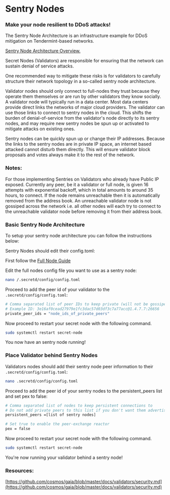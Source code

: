 # Sentry Nodes

### Make your node resilient to DDoS attacks!

The Sentry Node Architecture is an infrastructure example for DDoS mitigation on Tendermint-based networks.

[Sentry Node Architecture Overview.](https://forum.cosmos.network/t/sentry-node-architecture-overview/454)

Secret Nodes (Validators) are responsible for ensuring that the network can sustain denial of service attacks.

One recommended way to mitigate these risks is for validators to carefully structure their network topology in a so-called sentry node architecture.

Validator nodes should only connect to full-nodes they trust because they operate them themselves or are run by other validators they know socially. A validator node will typically run in a data center. Most data centers provide direct links the networks of major cloud providers. The validator can use those links to connect to sentry nodes in the cloud. This shifts the burden of denial-of-service from the validator's node directly to its sentry nodes, and may require new sentry nodes be spun up or activated to mitigate attacks on existing ones.

Sentry nodes can be quickly spun up or change their IP addresses. Because the links to the sentry nodes are in private IP space, an internet based attacked cannot disturb them directly. This will ensure validator block proposals and votes always make it to the rest of the network.

### Notes:

For those implementing Sentries on Validators who already have Public IP exposed. Currently any peer, be it a validator or full node, is given 16 attempts with exponential backoff, which in total amounts to around 35 hours, to connect. If the node remains unreachable then it is automatically removed from the address book.
An unreachable validator node is not gossiped across the network i.e. all other nodes will each try to connect to the unreachable validator node before removing it from their address book.

### Basic Sentry Node Architecture

To setup your sentry node architecture you can follow the instructions below:

Sentry Nodes should edit their config.toml:

First follow the [Full Node Guide](run-full-node-mainnet.md)

Edit the full nodes config file you want to use as a sentry node:

```bash
nano /.secretd/config/config.toml
```

Proceed to add the peer id of your validator to the `.secretd/config/config.toml`:

```bash
# Comma separated list of peer IDs to keep private (will not be gossiped to other peers)
# Example ID: 3e16af0cead27979e1fc3dac57d03df3c7a77acc@1.4.7.7:26656
private_peer_ids = "node_ids_of_private_peers"
```

Now proceed to restart your secret node with the following command.

```bash
sudo systemctl restart secret-node
```

You now have an sentry node running!

### Place Validator behind Sentry Nodes
Validators nodes should add their sentry node peer information to their `.secretd/config/config.toml`:

```bash
nano .secretd/config/config.toml
```

Proceed to add the peer id of your sentry nodes to the persistent_peers list and set pex to false:

```bash
# Comma separated list of nodes to keep persistent connections to
# Do not add private peers to this list if you don't want them advertised
persistent_peers =[list of sentry nodes]

# Set true to enable the peer-exchange reactor
pex = false
```

Now proceed to restart your secret node with the following command.

```bash
sudo systemctl restart secret-node
```

You're now running your validator behind a sentry node!

### Resources:

[https://github.com/cosmos/gaia/blob/master/docs/validators/security.md](https://github.com/cosmos/gaia/blob/master/docs/validators/security.md)
